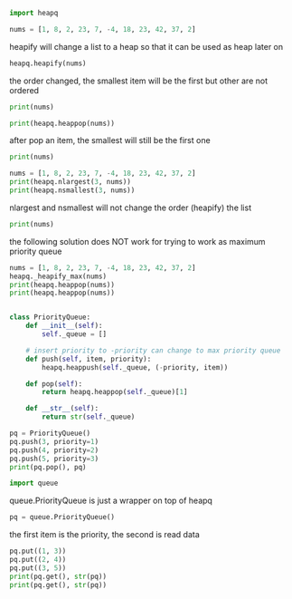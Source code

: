 
```python
import heapq

nums = [1, 8, 2, 23, 7, -4, 18, 23, 42, 37, 2]
```

 heapify will change a list to a heap
 so that it can be used as heap later on
```python
heapq.heapify(nums)
```

 the order changed, the smallest item will be the first
 but other are not ordered
```python
print(nums)

print(heapq.heappop(nums))
```

 after pop an item, the smallest will still be the first one
```python
print(nums)

nums = [1, 8, 2, 23, 7, -4, 18, 23, 42, 37, 2]
print(heapq.nlargest(3, nums))
print(heapq.nsmallest(3, nums))
```

 nlargest and nsmallest will not change the order (heapify) the list
```python
print(nums)

```

 the following solution does NOT work
 for trying to work as maximum priority queue
```python
nums = [1, 8, 2, 23, 7, -4, 18, 23, 42, 37, 2]
heapq._heapify_max(nums)
print(heapq.heappop(nums))
print(heapq.heappop(nums))


class PriorityQueue:
    def __init__(self):
        self._queue = []

    # insert priority to -priority can change to max priority queue
    def push(self, item, priority):
        heapq.heappush(self._queue, (-priority, item))

    def pop(self):
        return heapq.heappop(self._queue)[1]

    def __str__(self):
        return str(self._queue)

pq = PriorityQueue()
pq.push(3, priority=1)
pq.push(4, priority=2)
pq.push(5, priority=3)
print(pq.pop(), pq)

import queue
```

 queue.PriorityQueue is just a wrapper on top of heapq
```python
pq = queue.PriorityQueue()

```

 the first item is the priority, the second is read data
```python
pq.put((1, 3))
pq.put((2, 4))
pq.put((3, 5))
print(pq.get(), str(pq))
print(pq.get(), str(pq))
```
